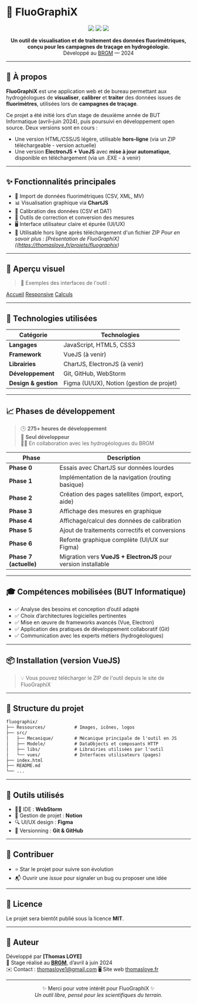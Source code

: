 # 🌊 FluoGraphiX

<p align="center">
  <img src="https://img.shields.io/badge/status-en%20développement-blue.svg" />
  <img src="https://img.shields.io/badge/vuejs-3.x-brightgreen.svg" />
  <img src="https://img.shields.io/badge/license-MIT-lightgrey.svg" />
</p>

<p align="center">
  <strong>Un outil de visualisation et de traitement des données fluorimétriques, conçu pour les campagnes de traçage en hydrogéologie.</strong><br/>
  Développé au <a href="https://www.brgm.fr/">BRGM</a> — 2024
</p>

---

## 🧠 À propos

**FluoGraphiX** est une application web et de bureau permettant aux hydrogéologues de **visualiser**, **calibrer** et **traiter** des données issues de **fluorimètres**, utilisées lors de **campagnes de traçage**.

Ce projet a été initié lors d’un stage de deuxième année de BUT Informatique (avril–juin 2024), puis poursuivi en développement open source. Deux versions sont en cours :
- Une version HTML/CSS/JS légère, utilisable **hors-ligne** (via un ZIP téléchargeable - version actuelle)
- Une version **ElectronJS + VueJS** avec **mise à jour automatique**, disponible en téléchargement (via un .EXE - à venir)

---

## ✨ Fonctionnalités principales

- 📁 Import de données fluorimétriques (CSV, XML, MV)
- 📊 Visualisation graphique via **ChartJS**
- 🧮 Calibration des données (CSV et DAT)
- 🔧 Outils de correction et conversion des mesures
- 🖥️ Interface utilisateur claire et épurée (UI/UX)
- 💾 Utilisable hors ligne après téléchargement d'un fichier ZIP
<em>Pour en savoir plus : [Présentation de FluoGraphiX]((https://thomasloye.fr/projets/fluographix)</em>

---

## 📸 Aperçu visuel

> 📌 Exemples des interfaces de l'outil :


[Accueil](./Ressources/img/586_1x_shots_so.png)
[Responsive](./Ressources/img/79_shots_so.png)
[Calculs](./Ressources/img/907shots_so.png)


---

## 🔧 Technologies utilisées

| Catégorie                 | Technologies                                   |
|--------------------------|-------------------------------------------------|
| **Langages**             | JavaScript, HTML5, CSS3                         |
| **Framework**            | VueJS (à venir)                                 |
| **Librairies**           | ChartJS, ElectronJS (à venir)                   |
| **Développement**        | Git, GitHub, WebStorm                           |
| **Design & gestion**     | Figma (UI/UX), Notion (gestion de projet)       |

---

## 📈 Phases de développement

> 🕒 **275+ heures de développement**  
> 👤 **Seul développeur**  
> 🧑‍🔬 En collaboration avec les hydrogéologues du BRGM

| Phase              | Description                                                                 |
|--------------------|-----------------------------------------------------------------------------|
| **Phase 0**        | Essais avec ChartJS sur données lourdes                                     |
| **Phase 1**        | Implémentation de la navigation (routing basique)                           |
| **Phase 2**        | Création des pages satellites (import, export, aide)                        |
| **Phase 3**        | Affichage des mesures en graphique                                           |
| **Phase 4**        | Affichage/calcul des données de calibration                                 |
| **Phase 5**        | Ajout de traitements correctifs et conversions                              |
| **Phase 6**        | Refonte graphique complète (UI/UX sur Figma)                                |
| **Phase 7 (actuelle)** | Migration vers **VueJS + ElectronJS** pour version installable             |

---

## 🎓 Compétences mobilisées (BUT Informatique)

- ✅ Analyse des besoins et conception d’outil adapté
- ✅ Choix d’architectures logicielles pertinentes
- ✅ Mise en œuvre de frameworks avancés (Vue, Electron)
- ✅ Application des pratiques de développement collaboratif (Git)
- ✅ Communication avec les experts métiers (hydrogéologues)

---

## 📦 Installation (version VueJS)

> 💡 Vous pouvez télécharger le ZIP de l'outil depuis le site de FluoGraphiX

---

## 📁 Structure du projet

```txt
fluographix/
├── Ressources/           # Images, icônes, logos
├── src/
│   ├── Mecanique/        # Mécanique principale de l'outil en JS
│   ├── Modele/           # DataObjects et composants HTTP
│   ├── libs/             # Librairies utilisées par l'outil
│   └── vues/             # Interfaces utilisateurs (pages)
├── index.html
├── README.md
└── ...
```

---

## 🧰 Outils utilisés

- 🧑‍💻 IDE : **WebStorm**
- 📘 Gestion de projet : **Notion**
- 🔍 UI/UX design : **Figma**
- 🔁 Versionning : **Git & GitHub**

---

## 🤝 Contribuer

- ⭐ Star le projet pour suivre son évolution
- 📬 Ouvrir une *issue* pour signaler un bug ou proposer une idée

---

## 📜 Licence

Le projet sera bientôt publié sous la licence **MIT**.

---

## 👤 Auteur

Développé par **[Thomas LOYE]**  
📍 Stage réalisé au [**BRGM**](https://www.brgm.fr), d’avril à juin 2024  
✉️ Contact : [thomasloye1@gmail.com](mailto:thomasloye1@gmail.com)
🖥️ Site web [thomasloye.fr](https://thomasloye.fr)

---

<p align="center">
  ✨ Merci pour votre intérêt pour FluoGraphiX ✨ <br/>
  <em>Un outil libre, pensé pour les scientifiques du terrain.</em>
</p>
